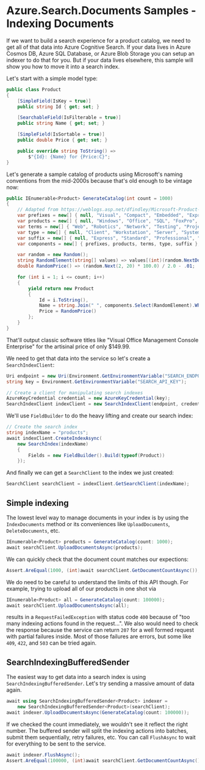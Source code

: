 # Azure.Search.Documents Samples - Indexing Documents

If we want to build a search experience for a product catalog, we need to get
all of that data into Azure Cognitive Search.  If your data lives in Azure
Cosmos DB, Azure SQL Database, or Azure Blob Storage you can setup an indexer
to do that for you.  But if your data lives elsewhere, this sample will show you
how to move it into a search index.

Let's start with a simple model type:

```C# Snippet:Azure_Search_Documents_Tests_Samples_Sample05_IndexingDocuments_LegacyProduct
public class Product
{
    [SimpleField(IsKey = true)]
    public string Id { get; set; }

    [SearchableField(IsFilterable = true)]
    public string Name { get; set; }

    [SimpleField(IsSortable = true)]
    public double Price { get; set; }

    public override string ToString() =>
        $"{Id}: {Name} for {Price:C}";
}
```

Let's generate a sample catalog of products using Microsoft's naming conventions
from the mid-2000s because that's old enough to be vintage now:

```C# Snippet:Azure_Search_Documents_Tests_Samples_Sample05_IndexingDocuments_GenerateCatalog
public IEnumerable<Product> GenerateCatalog(int count = 1000)
{
    // Adapted from https://weblogs.asp.net/dfindley/Microsoft-Product-Name-Generator
    var prefixes = new[] { null, "Visual", "Compact", "Embedded", "Expression" };
    var products = new[] { null, "Windows", "Office", "SQL", "FoxPro", "BizTalk" };
    var terms = new[] { "Web", "Robotics", "Network", "Testing", "Project", "Small Business", "Team", "Management", "Graphic", "Presentation", "Communication", "Workflow", "Ajax", "XML", "Content", "Source Control" };
    var type = new[] { null, "Client", "Workstation", "Server", "System", "Console", "Shell", "Designer" };
    var suffix = new[] { null, "Express", "Standard", "Professional", "Enterprise", "Ultimate", "Foundation", ".NET", "Framework" };
    var components = new[] { prefixes, products, terms, type, suffix };

    var random = new Random();
    string RandomElement(string[] values) => values[(int)(random.NextDouble() * values.Length)];
    double RandomPrice() => (random.Next(2, 20) * 100.0) / 2.0 - .01;

    for (int i = 1; i <= count; i++)
    {
        yield return new Product
        {
            Id = i.ToString(),
            Name = string.Join(" ", components.Select(RandomElement).Where(n => n != null)),
            Price = RandomPrice()
        };
    }
}
```

That'll output classic software titles like "Visual Office Management Console
Enterprise" for the artisinal price of only $149.99.

We need to get that data into the service so let's create a `SearchIndexClient`:

```C# Snippet:Azure_Search_Documents_Tests_Samples_Sample05_IndexingDocuments_CreateIndex_Connect
Uri endpoint = new Uri(Environment.GetEnvironmentVariable("SEARCH_ENDPOINT"));
string key = Environment.GetEnvironmentVariable("SEARCH_API_KEY");

// Create a client for manipulating search indexes
AzureKeyCredential credential = new AzureKeyCredential(key);
SearchIndexClient indexClient = new SearchIndexClient(endpoint, credential);
```

We'll use `FieldBuilder` to do the heavy lifting and create our search index:

```C# Snippet:Azure_Search_Documents_Tests_Samples_Sample05_IndexingDocuments_CreateIndex_Create
// Create the search index
string indexName = "products";
await indexClient.CreateIndexAsync(
    new SearchIndex(indexName)
    {
        Fields = new FieldBuilder().Build(typeof(Product))
    });
```

And finally we can get a `SearchClient` to the index we just created:

```C# Snippet:Azure_Search_Documents_Tests_Samples_Sample05_IndexingDocuments_CreateIndex_Client
SearchClient searchClient = indexClient.GetSearchClient(indexName);
```

## Simple indexing

The lowest level way to manage documents in your index is by using the
`IndexDocuments` method or its conveniences like `UploadDocuments`,
`DeleteDocuments`, etc.

```C# Snippet:Azure_Search_Documents_Tests_Samples_Sample05_IndexingDocuments_SimpleIndexing1
IEnumerable<Product> products = GenerateCatalog(count: 1000);
await searchClient.UploadDocumentsAsync(products);
```

We can quickly check that the document count matches our expections:

```C# Snippet:Azure_Search_Documents_Tests_Samples_Sample05_IndexingDocuments_SimpleIndexing2
Assert.AreEqual(1000, (int)await searchClient.GetDocumentCountAsync());
```

We do need to be careful to understand the limits of this API though.  For
example, trying to upload all of our products in one shot via

```C# Snippet:Azure_Search_Documents_Tests_Samples_Sample05_IndexingDocuments_SimpleIndexing3
IEnumerable<Product> all = GenerateCatalog(count: 100000);
await searchClient.UploadDocumentsAsync(all);
```

results in a `RequestFailedException` with status code `400` because of "too
many indexing actions found in the request...".  We also would need to check the
response because the service can return `207` for a well formed request with
partial failures inside.  Most of those failures are errors, but some like
`409`, `422`, and `503` can be tried again.

## SearchIndexingBufferedSender

The easiest way to get data into a search index is using
`SearchIndexingBufferedSender`.  Let's try sending a massive amount of data
again.

```C# Snippet:Azure_Search_Documents_Tests_Samples_Sample05_IndexingDocuments_BufferedSender1
await using SearchIndexingBufferedSender<Product> indexer =
    new SearchIndexingBufferedSender<Product>(searchClient);
await indexer.UploadDocumentsAsync(GenerateCatalog(count: 100000));
```

If we checked the count immediately, we wouldn't see it reflect the right
number.  The buffered sender will split the indexing actions into batches,
submit them sequentially, retry failures, etc.  You can call `FlushAsync` to
wait for everything to be sent to the service.

```C# Snippet:Azure_Search_Documents_Tests_Samples_Sample05_IndexingDocuments_BufferedSender2
await indexer.FlushAsync();
Assert.AreEqual(100000, (int)await searchClient.GetDocumentCountAsync());
```
